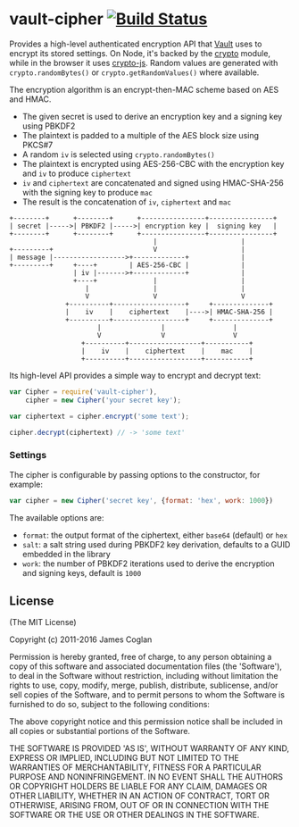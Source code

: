 # vault-cipher [![Build Status](https://travis-ci.org/jcoglan/vault-cipher.svg)](https://travis-ci.org/jcoglan/vault-cipher)

Provides a high-level authenticated encryption API that
[Vault](https://github.com/jcoglan/vault) uses to encrypt its stored settings.
On Node, it's backed by the [crypto](https://nodejs.org/api/crypto.html) module,
while in the browser it uses
[crypto-js](https://www.npmjs.com/package/crypto-js). Random values are
generated with `crypto.randomBytes()` or `crypto.getRandomValues()` where
available.

The encryption algorithm is an encrypt-then-MAC scheme based on AES and HMAC.

* The given secret is used to derive an encryption key and a signing key using
  PBKDF2
* The plaintext is padded to a multiple of the AES block size using PKCS#7
* A random `iv` is selected using `crypto.randomBytes()`
* The plaintext is encrypted using AES-256-CBC with the encryption key and `iv`
  to produce `ciphertext`
* `iv` and `ciphertext` are concatenated and signed using HMAC-SHA-256 with the
  signing key to produce `mac`
* The result is the concatenation of `iv`, `ciphertext` and `mac`

```
+--------+      +--------+      +----------------+----------------+
| secret |----->| PBKDF2 |----->| encryption key |  signing key   |
+--------+      +--------+      +----------------+----------------+
                                    |                     |
+---------+                         V                     |
| message |------------------>+-------------+             |
+---------+     +----+        | AES-256-CBC |             |
                | iv |------->+-------------+             |
                +----+              |                     |
                   |                |                     |
                   V                V                     V
              +----------+------------------+     +--------------+
              |    iv    |    ciphertext    |---->| HMAC-SHA-256 |
              +----------+------------------+     +--------------+
                      |               |                 |
                      V               V                 V
                  +----------+------------------+-----------+
                  |    iv    |    ciphertext    |    mac    |
                  +----------+------------------+-----------+
```

Its high-level API provides a simple way to encrypt and decrypt text:

```js
var Cipher = require('vault-cipher'),
    cipher = new Cipher('your secret key');

var ciphertext = cipher.encrypt('some text');

cipher.decrypt(ciphertext) // -> 'some text'
```


### Settings

The cipher is configurable by passing options to the constructor, for example:

```js
var cipher = new Cipher('secret key', {format: 'hex', work: 1000})
```

The available options are:

* `format`: the output format of the ciphertext, either `base64` (default) or
  `hex`
* `salt`: a salt string used during PBKDF2 key derivation, defaults to a GUID
  embedded in the library
* `work`: the number of PBKDF2 iterations used to derive the encryption and
  signing keys, default is `1000`


## License

(The MIT License)

Copyright (c) 2011-2016 James Coglan

Permission is hereby granted, free of charge, to any person obtaining a copy of
this software and associated documentation files (the 'Software'), to deal in
the Software without restriction, including without limitation the rights to
use, copy, modify, merge, publish, distribute, sublicense, and/or sell copies of
the Software, and to permit persons to whom the Software is furnished to do so,
subject to the following conditions:

The above copyright notice and this permission notice shall be included in all
copies or substantial portions of the Software.

THE SOFTWARE IS PROVIDED 'AS IS', WITHOUT WARRANTY OF ANY KIND, EXPRESS OR
IMPLIED, INCLUDING BUT NOT LIMITED TO THE WARRANTIES OF MERCHANTABILITY, FITNESS
FOR A PARTICULAR PURPOSE AND NONINFRINGEMENT. IN NO EVENT SHALL THE AUTHORS OR
COPYRIGHT HOLDERS BE LIABLE FOR ANY CLAIM, DAMAGES OR OTHER LIABILITY, WHETHER
IN AN ACTION OF CONTRACT, TORT OR OTHERWISE, ARISING FROM, OUT OF OR IN
CONNECTION WITH THE SOFTWARE OR THE USE OR OTHER DEALINGS IN THE SOFTWARE.
